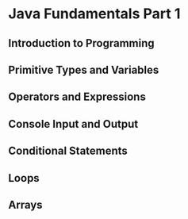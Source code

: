 # Java Fundamentals Part 1

## Introduction to Programming


## Primitive Types and Variables


## Operators and Expressions


## Console Input and Output


## Conditional Statements


## Loops


## Arrays
